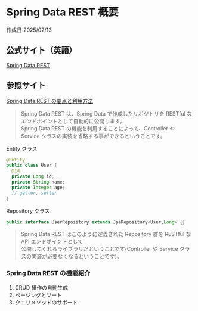 # Spring Data REST 概要

作成日 2025/02/13

## 公式サイト（英語）

[Spring Data REST](https://spring.io/projects/spring-data-rest)

## 参照サイト

[Spring Data REST の要点と利用方法](https://qiita.com/umiushi_1/items/b369f659bbd94576b8f4)

> Spring Data REST は、Spring Data で作成したリポジトリを RESTful なエンドポイントとして自動的に公開します。\
> Spring Data REST の機能を利用することによって、Controller や Service クラスの実装を省略する事ができるということです。

Entity クラス

```java
@Entity
public class User {
  @Id
  private Long id;
  private String name;
  private Integer age;
  // getter, setter
}
```

Repository クラス

```java
public interface UserRepository extends JpaRepository<User,Long> {}
```

> Spring Data REST はこのように定義された Repository 群を RESTful な API エンドポイントとして\
> 公開してくれるライブラリだということです(Controller や Service クラスの実装が必要なくなるということです)。

### Spring Data REST の機能紹介

1. CRUD 操作の自動生成
1. ページングとソート
1. クエリメソッドのサポート
